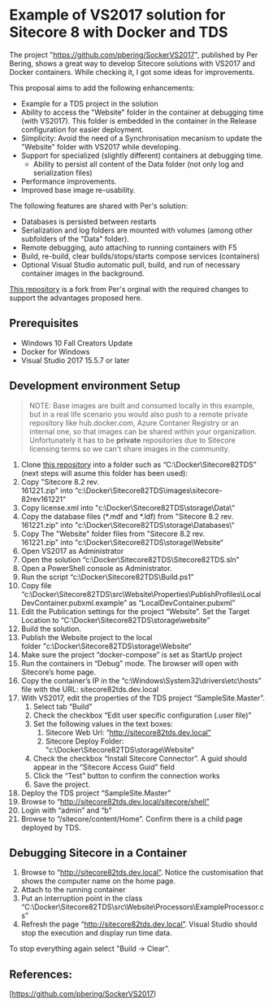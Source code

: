 # Example of VS2017 solution for Sitecore 8 with Docker and TDS

The project "https://github.com/pbering/SockerVS2017", published by Per Bering, shows a great way to develop Sitecore solutions with VS2017 and Docker containers. While checking it, I got some ideas for improvements.

This proposal aims to add the following enhancements:

 - Example for a TDS project in the solution
 - Ability to access the "Website" folder in the container at debugging time (with VS2017). This folder is embedded in the container in the Release configuration for easier deployment.
 - Simplicity: Avoid the need of a Synchronisation mecanism to update the "Website" folder with VS2017 while developing.
 - Support for specialized (slightly different) containers at debugging time.
   - Ability to persist all content of the Data folder (not only log and serialization files)
 - Performance improvements.
 - Improved base image re-usability.

The following features are shared with Per's solution:

- Databases is persisted between restarts
- Serialization and log folders are mounted with volumes (among other subfolders of the "Data" folder).
- Remote debugging, auto attaching to running containers with F5
- Build, re-build, clear builds/stops/starts compose services (containers)
- Optional Visual Studio automatic pull, build, and run of necessary container images in the background.

[This repository](https://github.com/Ben-m-s/SockerVS2017) is a fork from Per's orginal with the required changes to support the advantages proposed here.

## Prerequisites

- Windows 10 Fall Creators Update
- Docker for Windows
- Visual Studio 2017 15.5.7 or later


## Development environment Setup

>NOTE: Base images are built and consumed locally in this example, but in a real life scenario you would also push to a remote private repository like
hub.docker.com, Azure Contaner Registry or an internal one, so that images can be shared within your organization.
Unfortunately it has to be **private** repositories due to Sitecore licensing terms so we can't share images in the community.

1. Clone [this repository](https://github.com/Ben-m-s/Sitecore82TDS.git) into a folder such as “C:\Docker\Sitecore82TDS” (next steps will asume this folder has been used):
1. Copy "Sitecore 8.2 rev. 161221.zip" into “c:\Docker\Sitecore82TDS\images\sitecore-82rev161221“
1. Copy license.xml into "c:\Docker\Sitecore82TDS\storage\Data\“
1. Copy the database files (*.mdf and *.ldf) from "Sitecore 8.2 rev. 161221.zip" into "c:\Docker\Sitecore82TDS\storage\Databases\“
1. Copy The "Website" folder files from "Sitecore 8.2 rev. 161221.zip" into "c:\Docker\Sitecore82TDS\storage\Website“
1. Open VS2017 as Administrator
1. Open the solution “c:\Docker\Sitecore82TDS\Sitecore82TDS.sln”
1. Open a PowerShell console as Administrator.
1. Run the script “c:\Docker\Sitecore82TDS\Build.ps1”
1. Copy file “c:\Docker\Sitecore82TDS\src\Website\Properties\PublishProfiles\LocalDevContainer.pubxml.example” as “LocalDevContainer.pubxml”
1. Edit the Publication settings for the project “Website”. Set the Target Location to “C:\Docker\Sitecore82TDS\storage\website”
1. Build the solution.
1. Publish the Website project to the local folder "c:\Docker\Sitecore82TDS\storage\Website“
1. Make sure the project “docker-compose” is set as StartUp project
1. Run the containers in “Debug” mode. The browser will open with Sitecore’s home page.
1. Copy the container’s IP in the “c:\Windows\System32\drivers\etc\hosts” file with the URL: sitecore82tds.dev.local
1. With VS2017, edit the properties of the TDS project “SampleSite.Master”.
   1. Select tab “Build”
   1. Check the checkbox “Edit user specific configuration (.user file)”
   1. Set the following values in the text boxes:
      1. Sitecore Web Url: “http://sitecore82tds.dev.local”
      1. Sitecore Deploy Folder: "c:\Docker\Sitecore82TDS\storage\Website“
   1. Check the checkbox “Install Sitecore Connector”. A guid should appear in the “Sitecore Access Guid” field
   1. Click the “Test” button to confirm the connection works
   1. Save the project.
1. Deploy the TDS project “SampleSite.Master”
1. Browse to “http://sitecore82tds.dev.local/sitecore/shell”
1. Login with “admin” and “b”
1. Browse to “/sitecore/content/Home”. Confirm there is a child page deployed by TDS.

## Debugging Sitecore in a Container

1. Browse to “http://sitecore82tds.dev.local”. Notice the customisation that shows the computer name on the home page.
1. Attach to the running container
1. Put an interruption point in the class “C:\Docker\Sitecore82TDS\src\Website\Processors\ExampleProcessor.cs”
1. Refresh the page “http://sitecore82tds.dev.local”. Visual Studio should stop the execution and display run time data.


To stop everything again select "Build -> Clear".

## References:

[https://github.com/pbering/SockerVS2017)
